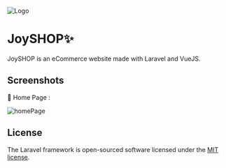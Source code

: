 ![Logo](https://i.pinimg.com/originals/01/05/47/01054784cb9f7326924d9579628dd3f0.jpg)

# JoySHOP✨

JoySHOP is an eCommerce website made with Laravel and VueJS.

## Screenshots
🙈 Home Page :

![homePage](https://i.pinimg.com/originals/1b/fa/d1/1bfad196771fa5c62800e9c5cd6c460c.jpg)


## License

The Laravel framework is open-sourced software licensed under the [MIT license](https://opensource.org/licenses/MIT).
